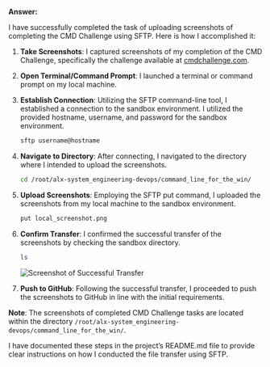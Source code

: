 **Answer:**

I have successfully completed the task of uploading screenshots of completing the CMD Challenge using SFTP. Here is how I accomplished it:

1. **Take Screenshots**: I captured screenshots of my completion of the CMD Challenge, specifically the challenge available at [cmdchallenge.com](https://cmdchallenge.com/#/find_primes).

2. **Open Terminal/Command Prompt**: I launched a terminal or command prompt on my local machine.

3. **Establish Connection**: Utilizing the SFTP command-line tool, I established a connection to the sandbox environment. I utilized the provided hostname, username, and password for the sandbox environment.

   ```bash
   sftp username@hostname
   ```

4. **Navigate to Directory**: After connecting, I navigated to the directory where I intended to upload the screenshots.

   ```bash
   cd /root/alx-system_engineering-devops/command_line_for_the_win/
   ```

5. **Upload Screenshots**: Employing the SFTP put command, I uploaded the screenshots from my local machine to the sandbox environment.

   ```bash
   put local_screenshot.png
   ```

6. **Confirm Transfer**: I confirmed the successful transfer of the screenshots by checking the sandbox directory.

   ```bash
   ls
   ```

   ![Screenshot of Successful Transfer]([![image](https://github.com/ranaitsan123/alx-system_engineering-devops/assets/95276621/272ed67e-bc90-418f-9739-44e6a2850df3](https://github.com/ranaitsan123/alx-system_engineering-devops/blob/master/command_line_for_the_win/Capture%20d%E2%80%99%C3%A9cran%202024-04-28%20235944.png))
)

7. **Push to GitHub**: Following the successful transfer, I proceeded to push the screenshots to GitHub in line with the initial requirements.

**Note**: The screenshots of completed CMD Challenge tasks are located within the directory `/root/alx-system_engineering-devops/command_line_for_the_win/`.

I have documented these steps in the project’s README.md file to provide clear instructions on how I conducted the file transfer using SFTP.
